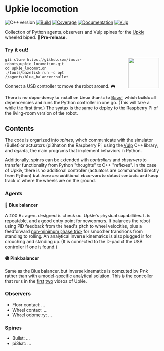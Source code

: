 # Upkie locomotion

![C++ version](https://img.shields.io/badge/C++-17/20-blue.svg?style=flat)
[![Build](https://img.shields.io/github/workflow/status/tasts-robots/upkie_locomotion/CI)](https://github.com/tasts-robots/upkie_locomotion/actions)
[![Coverage](https://coveralls.io/repos/github/tasts-robots/upkie_locomotion/badge.svg?branch=main)](https://coveralls.io/github/tasts-robots/upkie_locomotion?branch=main)
[![Documentation](https://img.shields.io/badge/docs-online-brightgreen?logo=read-the-docs&style=flat)](https://tasts-robots.org/doc/upkie_locomotion/)
[![Vulp](https://img.shields.io/badge/%F0%9F%A6%8A%20vulp-0.9.0-orange)](https://github.com/tasts-robots/vulp)

Collection of Python agents, observers and Vulp spines for the [Upkie](https://hackaday.io/project/185729-upkie-wheeled-biped-robot) wheeled biped. 🚧 **Pre-release.**

### Try it out!

<!-- GIF: https://user-images.githubusercontent.com/1189580/170491850-dfbb4786-12ff-4fe8-8080-9413d68acfc1.gif -->
<!-- Issue: https://github.com/github/feedback/discussions/17256 -->
<img src="https://user-images.githubusercontent.com/1189580/170496331-e1293dd3-b50c-40ee-9c2e-f75f3096ebd8.png" height="100" align="right" />

```console
git clone https://github.com/tasts-robots/upkie_locomotion.git
cd upkie_locomotion
./tools/bazelisk run -c opt //agents/blue_balancer:bullet
```

Connect a USB controller to move the robot around. 🎮

There is no dependency to install on Linux thanks to [Bazel](https://bazel.build/), which builds all dependencies and runs the Python controller in one go. (This will take a while the first time.) The syntax is the same to deploy to the Raspberry Pi of the living-room version of the robot.

## Contents

The code is organized into *spines*, which communicate with the simulator (Bullet) or actuators (pi3hat on the Raspberry Pi) using the [Vulp](https://github.com/tasts-robots/vulp) C++ library, and *agents*, the main programs that implement behaviors in Python.

Additionally, spines can be extended with *controllers* and *observers* to transfer functionality from Python "thoughts" to C++ "reflexes". In the case of Upkie, there is no additional controller (actuators are commanded directly from Python) but there are additional observers to detect contacts and keep track of where the wheels are on the ground.

### Agents

#### 🔵 Blue balancer

A 200 Hz agent designed to check out Upkie's physical capabilities. It is repeatable, and a good entry point for newcomers. It balances the robot using PID feedback from the head's pitch to wheel velocities, plus a feedforward [non-minimum phase trick](https://github.com/tasts-robots/upkie_locomotion/blob/55a331c6a6a165761a85087b7bea35d1403a6cf9/agents/blue_balancer/wheel_balancer.py#L368) for smoother transitions from standing to rolling. An analytical inverse kinematics is also plugged in for crouching and standing up. (It is connected to the D-pad of the USB controller if one is found.)

#### 🟣 Pink balancer

Same as the Blue balancer, but inverse kinematics is computed by [Pink](https://github.com/tasts-robots/pink) rather than with a model-specific analytical solution. This is the controller that runs in the [first](https://www.youtube.com/shorts/8b36XcCgh7s) [two](https://www.youtube.com/watch?v=NO_TkHGS0wQ) videos of Upkie.

### Observers

* Floor contact: ...
* Wheel contact: ...
* Wheel odometry: ...

### Spines

* Bullet: ...
* pi3hat: ...
